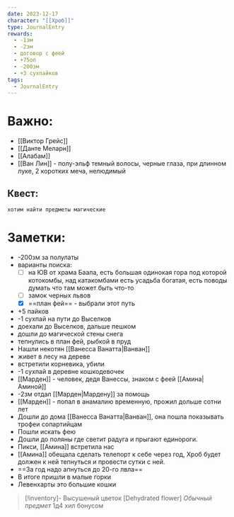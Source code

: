 ```yaml
---
date: 2023-12-17
character: "[[Хроб]]"
type: JournalEntry
rewards:
  - -1зм
  - -2зм
  - договор с феей
  - +75оп
  - -200зм
  - +3 сухпайков
tags:
  - JournalEntry
---
```

# Важно:
- [[Виктор Грейс]]
- [[Данте Меларн]]
- [[Алабам]]
- [[Ван Лин]] - полу-эльф темный волосы, черные глаза, при длинном луке, 2 коротких меча, нелюдимый
## Квест:
```
хотим найти предметы магические
```
# Заметки:
- -200зм за полулаты
- варианты поиска:
	- [ ] на ЮВ от храма Баала, есть большая одинокая гора под которой котокомбы, над катакомбами есть усадьба богатая, есть поводы думать что там может быть что-то
	- [ ] замок черных львов
	- [x] ==план фей== - выбрали этот путь
- +5 пайков
- -1 сухпай на пути до Выселков
- доехали до Выселков, дальше пешком
- дошли до магической стены снега
- тепнулись в план фей, рыбкой в пруд
- Нашли некотян [[Ванесса Ванатта|Ванван]]
- живет в лесу на дереве
- встретили корневика, убили
- -1 сухпай в деревне кошкодевочек
- [[Марден]] - человек, дедя Ванессы, знаком с феей [[Амина|Аминой]]
- -2зм отдал [[Марден|Мардену]] за помощь 
- [[Марден]] - попал в анамалию временную, прожил дольше сотни лет
- Дошли до дома [[Ванесса Ванатта|Ванван]], она пошла показывать трофеи сопартийцам
- Пошли искать фею
- Дошли до поляны где светит радуга и прыгают единороги.
- Пикси, [[Амина]] встретила нас
- [[Амина]] обещала сделать телепорт к себе через год, Хроб будет должен к ней тепнуться и провести сутки с ней.
- ==За год надо апнуться до 20-го лвла==
- В итоге пришли в малые горки
- Левенхарты это большие кошки
> [!inventory]- Высушеный цветок [Dehydrated flower]
> _Обычный предмет_
> 1д4 хил бонусом